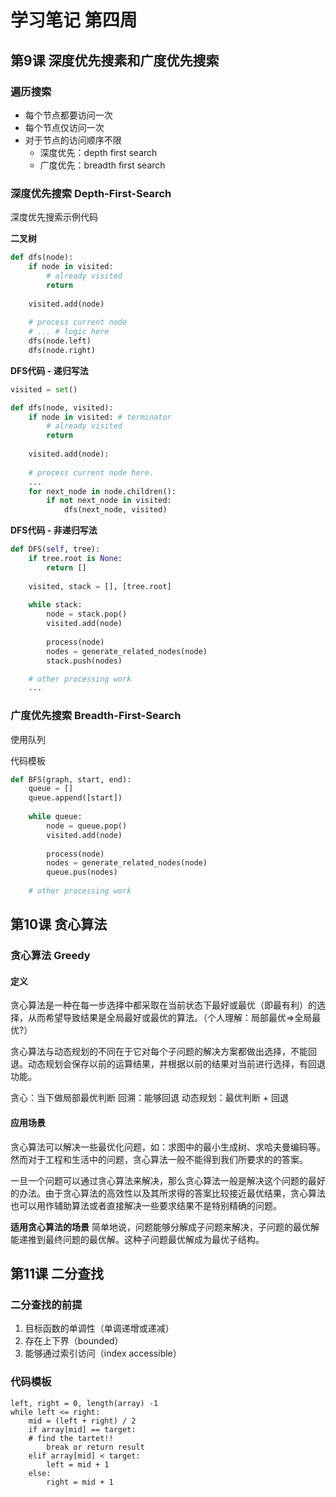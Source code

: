 # 学习笔记 第四周

## 第9课 深度优先搜素和广度优先搜索

### 遍历搜索

- 每个节点都要访问一次
- 每个节点仅访问一次
- 对于节点的访问顺序不限
	- 深度优先：depth first search
	- 广度优先：breadth first search



### 深度优先搜索 Depth-First-Search



深度优先搜索示例代码

**二叉树**

```python
def dfs(node):
	if node in visited: 
		# already visited
		return
	
	visited.add(node)
	
	# process current node
	# ... # logic here
	dfs(node.left)
	dfs(node.right)

```

**DFS代码 - 递归写法**


```python
visited = set()

def dfs(node, visited): 
	if node in visited: # terminator
		# already visited
		return
		
	visited.add(node): 
	
	# process current node here.
	...
	for next_node in node.children():
		if not next_node in visited: 
			dfs(next_node, visited)
```

**DFS代码 - 非递归写法**

```python
def DFS(self, tree):
	if tree.root is None: 
		return []
		
	visited, stack = [], [tree.root]
	
	while stack:
		node = stack.pop()
		visited.add(node)
		
		process(node)
		nodes = generate_related_nodes(node)
		stack.push(nodes)

	# other processing work
	...
```


### 广度优先搜索 Breadth-First-Search

使用队列

代码模板

```python
def BFS(graph, start, end): 
	queue = []
	queue.append([start])
	
	while queue:
		node = queue.pop()
		visited.add(node)
		
		process(node)
		nodes = generate_related_nodes(node)
		queue.pus(nodes)
		
	# other processing work

```



## 第10课 贪心算法

### 贪心算法 Greedy

#### 定义

贪心算法是一种在每一步选择中都采取在当前状态下最好或最优（即最有利）的选择，从而希望导致结果是全局最好或最优的算法。（个人理解：局部最优=>全局最优?）

贪心算法与动态规划的不同在于它对每个子问题的解决方案都做出选择，不能回退。动态规划会保存以前的运算结果，并根据以前的结果对当前进行选择，有回退功能。

贪心：当下做局部最优判断
回溯：能够回退
动态规划：最优判断 + 回退

#### 应用场景

贪心算法可以解决一些最优化问题，如：求图中的最小生成树、求哈夫曼编码等。然而对于工程和生活中的问题，贪心算法一般不能得到我们所要求的的答案。

一旦一个问题可以通过贪心算法来解决，那么贪心算法一般是解决这个问题的最好的办法。由于贪心算法的高效性以及其所求得的答案比较接近最优结果，贪心算法也可以用作辅助算法或者直接解决一些要求结果不是特别精确的问题。

**适用贪心算法的场景**
简单地说，问题能够分解成子问题来解决，子问题的最优解能递推到最终问题的最优解。这种子问题最优解成为最优子结构。



## 第11课 二分查找

### 二分查找的前提

1. 目标函数的单调性（单调递增或递减）
2. 存在上下界（bounded）
3. 能够通过索引访问（index accessible）

### 代码模板

```
left, right = 0, length(array) -1
while left <= right: 
	mid = (left + right) / 2
	if array[mid] == target: 
	# find the tartet!!
		break or return result
	elif array[mid] < target:
		left = mid + 1
	else:
		right = mid + 1
	
```
